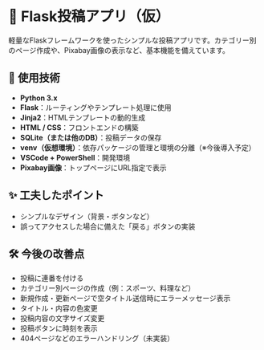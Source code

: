 # 🦊 Flask投稿アプリ（仮）

軽量なFlaskフレームワークを使ったシンプルな投稿アプリです。カテゴリー別のページ作成や、Pixabay画像の表示など、基本機能を備えています。

## 🔧 使用技術

- **Python 3.x**
- **Flask**：ルーティングやテンプレート処理に使用
- **Jinja2**：HTMLテンプレートの動的生成
- **HTML / CSS**：フロントエンドの構築
- **SQLite（または他のDB）**：投稿データの保存
- **venv（仮想環境）**：依存パッケージの管理と環境の分離（※今後導入予定）
- **VSCode + PowerShell**：開発環境
- **Pixabay画像**：トップページにURL指定で表示

## ✨ 工夫したポイント

- シンプルなデザイン（背景・ボタンなど）
- 誤ってアクセスした場合に備えた「戻る」ボタンの実装

## 🛠 今後の改善点

- 投稿に連番を付ける
- カテゴリー別ページの作成（例：スポーツ、料理など）
- 新規作成・更新ページで空タイトル送信時にエラーメッセージ表示
- タイトル・内容の色変更
- 投稿内容の文字サイズ変更
- 投稿ボタンに時刻を表示
- 404ページなどのエラーハンドリング（未実装）
